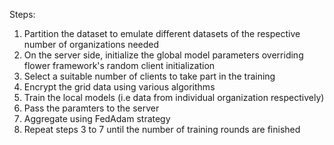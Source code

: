 Steps:
1) Partition the dataset to emulate different datasets of the respective number of organizations needed
2) On the server side, initialize the global model parameters overriding flower framework's random client initialization
3) Select a suitable number of clients to take part in the training
4) Encrypt the grid data using various algorithms
5) Train the local models (i.e data from individual organization respectively)
6) Pass the paramters to the server
7) Aggregate using FedAdam strategy
8) Repeat steps 3 to 7 until the number of training rounds are finished
